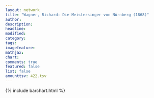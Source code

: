 ```yaml
---
layout: network
title: "Wagner, Richard: Die Meistersinger von Nürnberg (1868)"
author:
description:
headline:
modified:
category:
tags:
imagefeature: 
mathjax: 
chart: 
comments: true
featured: false
list: false
amounttsv: 422.tsv
---
```

{% include barchart.html %}
